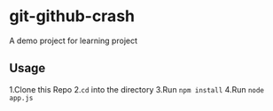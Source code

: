 # git-github-crash
A demo project for learning project

## Usage
1.Clone this Repo
2.`cd` into the directory
3.Run `npm install`
4.Run `node app.js`
